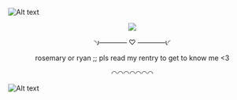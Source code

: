 ![Alt text](https://64.media.tumblr.com/f34b5f8f78f7185af2ac0417c710b409/0237d70da99bce4f-99/s1280x1920/122c102ac4f6169e4a50be6e5b3877e18b8968b9.pnj) 

<p align="center"> <img src="https://ibb.co/xGnP6nD.png">
<p align="center"> 
◝𐑨———— ♡ ————𐑧◜
</p>
<p align="center"> 
rosemary or ryan ;; pls read my rentry to get to know me <3
</p>
<p align="center"> 
◠◠◠◠◠◠◠
</p>

![Alt text](https://64.media.tumblr.com/f34b5f8f78f7185af2ac0417c710b409/0237d70da99bce4f-99/s1280x1920/122c102ac4f6169e4a50be6e5b3877e18b8968b9.pnj)
